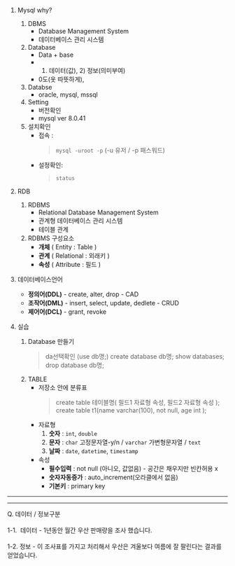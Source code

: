1. Mysql why?
   1. DBMS
      - Database Management System
      - 데이터베이스 관리 시스템
   2. Database
      - Data + base
      - 1) 데이터(값),  2) 정보(의미부여)
      - 0도(옷 따뜻하게),
   3. Databse
      - oracle, mysql, mssql
   4. Setting
      - 버전확인
      - mysql ver 8.0.41
   5. 설치확인
      - 접속 : 
        > `mysql -uroot -p` (-u 유저 / -p 패스워드)
      - 설정확인:
        > `status`

2. RDB
   1. RDBMS
      - Relational Database Management System
      - 관계형 데이터베이스 관리 시스템
      - 테이블 관계
   2. RDBMS 구성요소
      - **개체** ( Entity : Table )
      - **관계** ( Relational : 외래키 )
      - **속성** ( Attribute : 필드 )
     
3. 데이터베이스언어
   - **정의어(DDL)** - create, alter, drop - CAD
   - **조작어(DML)** - insert, select, update, dedlete - CRUD
   - **제어어(DCL)** - grant, revoke
        
4. 실습
   1. Database 만들기
      > da선택확인 (use db명;)
      > create database db명;
      > show databases;
      > drop database db명;
   3. TABLE
      - 저장소 안에 분류표
        > create table 테이블명( 필드1 자료형 속성, 필드2 자료형 속성 );
        > create table t1(name varchar(100), not null, age int );
      - 자료형
        1. **숫자** : `int`, `double`
        2. **문자** : `char` 고정문자열-y/n / `varchar` 가변형문자열 / `text`
        3. **날짜** : `date`, `datetime`, `timestamp`
      - 속성
        - **필수입력** : not null (아니오, 값없음) - 공간은 채우지만 빈칸허용 x
        - **숫자자동증가** : auto_increment(오라클에서 없음)
        - **기본키** : primary key






---
---
Q. 데이터 / 정보구분 <br></br>
1-1.  데이터 - 1년동안 월간 우산 판매량을 조사 했습니다.  <br></br>
1-2.  정보 - 이 조사표를 가지고 처리해서 우산은 겨울보다 여름에 잘 팔린다는 결과를 얻었습니다.
        
        
        
        
        

